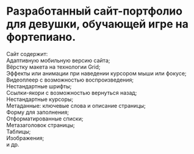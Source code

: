 # Разработанный сайт-портфолио для девушки, обучающей игре на фортепиано.

Сайт содержит:  
Адаптивную мобильную версию сайта;  
Вёрстку макета на технологии Grid;  
Эффекты или анимации при наведении курсором мыши или фокусе;  
Видеоплеер с возможностью воспроизведения;  
Нестандартные шрифты;  
Ссылки-якори с возможностью вернуться назад;  
Нестандартные курсоры;  
Метаданные: ключевые слова и описание страницы;  
Форму для заполнения;  
Отформатированные списки;  
Метазаголовок страницы;  
Таблицы;  
Изображения;  
и др.

